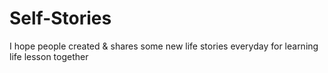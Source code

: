 # Self-Stories
I hope people created &amp; shares some new life stories everyday for learning life lesson together
